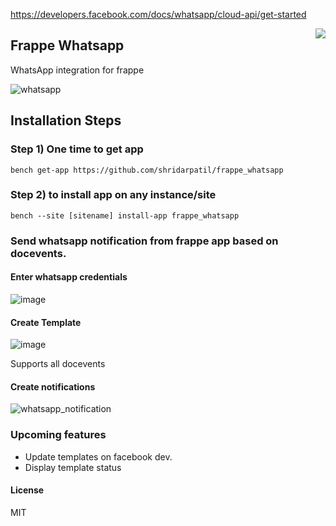 https://developers.facebook.com/docs/whatsapp/cloud-api/get-started

<a href="https://zerodha.tech"><img src="https://zerodha.tech/static/images/github-badge.svg" align="right" /></a>

## Frappe Whatsapp

WhatsApp integration for frappe


![whatsapp](https://user-images.githubusercontent.com/11792643/203741234-29edeb1b-e2f9-4072-98c4-d73a84b48743.gif)



## Installation Steps
### Step 1) One time to get app

```bench get-app https://github.com/shridarpatil/frappe_whatsapp```

### Step 2) to install app on any instance/site

```bench --site [sitename] install-app frappe_whatsapp```



### Send whatsapp notification from frappe app based on docevents.

#### Enter whatsapp credentials

![image](https://user-images.githubusercontent.com/11792643/198827382-90283b36-f8ab-430e-a909-1b600d6f5da4.png)

#### Create Template
![image](https://user-images.githubusercontent.com/11792643/198827355-ebf9c113-f39a-4d37-98f7-38f719fb2d1f.png)



Supports all docevents

#### Create notifications
![whatsapp_notification](https://user-images.githubusercontent.com/11792643/198827295-f6d756a3-6289-40b3-99ea-0394efb61041.png)


### Upcoming features
* Update templates on facebook dev.
* Display template status

#### License

MIT
